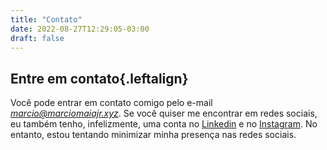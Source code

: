 ```yaml
---
title: "Contato"
date: 2022-08-27T12:29:05-03:00
draft: false
---
```

## Entre em contato{.leftalign}

Você pode entrar em contato comigo pelo e-mail
*marcio@marciomaiajr.xyz*. Se você quiser me encontrar em redes
sociais, eu também tenho, infelizmente, uma conta no [Linkedin](URL )
e no [Instagram](URL ). No entanto, estou tentando minimizar minha
presença nas redes sociais.
